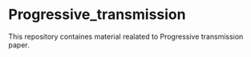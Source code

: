 # Progressive_transmission
This repository containes material realated to Progressive transmission paper.
